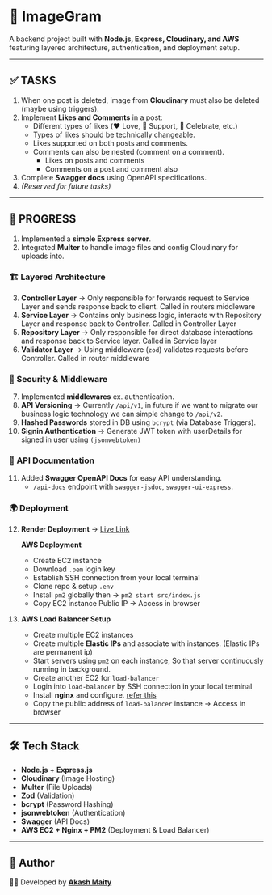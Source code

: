 # 📸 ImageGram

A backend project built with **Node.js, Express, Cloudinary, and AWS** featuring layered architecture, authentication, and deployment setup.

---

## ✅ TASKS

1. When one post is deleted, image from **Cloudinary** must also be deleted (maybe using triggers).  
2. Implement **Likes and Comments** in a post:  
   - Different types of likes (❤️ Love, 💪 Support, 🎉 Celebrate, etc.)  
   - Types of likes should be technically changeable.  
   - Likes supported on both posts and comments.  
   - Comments can also be nested (comment on a comment).  
     - Likes on posts and comments  
     - Comments on a post and comment also  
3. Complete **Swagger docs** using OpenAPI specifications.  
4. *(Reserved for future tasks)*  

---

## 🚀 PROGRESS

1. Implemented a **simple Express server**.  
2. Integrated **Multer** to handle image files and config Cloudinary for uploads into.  

### 🏗️ Layered Architecture
3. **Controller Layer** → Only responsible for forwards request to Service Layer and sends response back to client. Called in routers middleware 
4. **Service Layer** → Contains only business logic, interacts with Repository Layer and response back to Controller. Called in Controller Layer
5. **Repository Layer** → Only responsible for direct database interactions and response back to Service layer. Called in Service layer
6. **Validator Layer** → Using middleware (`zod`) validates requests before Controller.  Called in router middleware

### 🔐 Security & Middleware
7. Implemented **middlewares** ex. authentication.  
8. **API Versioning** → Currently `/api/v1`, in future if we want to migrate our business logic technology we can simple change to `/api/v2`.  
9. **Hashed Passwords** stored in DB using `bcrypt` (via Database Triggers).  
10. **Signin Authentication** → Generate JWT token with userDetails for signed in user using ```(jsonwebtoken)```

### 📖 API Documentation
11. Added **Swagger OpenAPI Docs** for easy API understanding.  
    - `/api-docs` endpoint with `swagger-jsdoc`, `swagger-ui-express`.  

### 🌍 Deployment
12. **Render Deployment** → [Live Link](https://imagegram-o48u.onrender.com)  

    **AWS Deployment**  
    - Create EC2 instance  
    - Download `.pem` login key  
    - Establish SSH connection from your local terminal
    - Clone repo & setup `.env`  
    - Install `pm2` globally then → `pm2 start src/index.js`  
    - Copy EC2 instance Public IP → Access in browser  

13. **AWS Load Balancer Setup**  
    - Create multiple EC2 instances  
    - Create multiple **Elastic IPs** and associate with instances. (Elastic IPs are permanent ip)
    - Start servers using `pm2` on each instance, So that server continuously running in background.
    - Create another EC2 for `load-balancer`  
    - Login into `load-balancer` by SSH connection in your local terminal
    - Install **nginx** and configure. [refer this](https://github.com/aakashmaity/nginx-loadbalancer-config)
    - Copy the public address of `load-balancer` instance → Access in browser

---

## 🛠️ Tech Stack

- **Node.js** + **Express.js**  
- **Cloudinary** (Image Hosting)  
- **Multer** (File Uploads)  
- **Zod** (Validation)  
- **bcrypt** (Password Hashing)  
- **jsonwebtoken** (Authentication)  
- **Swagger** (API Docs)  
- **AWS EC2 + Nginx + PM2** (Deployment & Load Balancer)  

---

## 📌 Author
👨‍💻 Developed by [**Akash Maity**](https://github.com/aakashmaity)  
